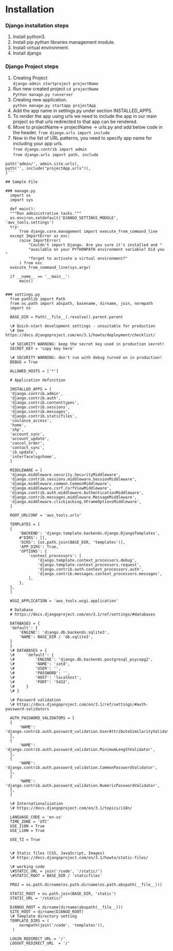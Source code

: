 # Installation

### Django installation steps

1. Install python3.
2. Install pip pythan libraries management module.
3. Install virtual environment.  
4. Install django

### Django Project steps

1. Creating Project  
```django-admin startproject projectName```
2. Run new created project
```cd projectName```  
```Python manage.py runserver```  
3. Creating new application.  
```python manage.py startapp projectApp```  
4. Add the app name in settings.py under section INSTALLED_APPS.
5. To render the app using urls we need to include the app in our main project so that urls redirected to that app can be rendered.  
  1. Move to projectName-> projectName -> urls.py and add below code in the header.
  ```from django.urls import include```  
  2. Now in the list of URL patterns, you need to specify app name for including your app urls.  
  ```from django.contrib import admin```  
  ```from django.urls import path, include```  
  ```urlpatterns = [
  path('admin/', admin.site.urls),
  path('', include("projectApp.urls")),
  ]```  

## Sample File

### manage.py
    import os
    import sys
    
    def main():
    """Run administrative tasks."""
    os.environ.setdefault('DJANGO_SETTINGS_MODULE', 'aws_tools.settings')
    try:
        from django.core.management import execute_from_command_line
    except ImportError as exc:
        raise ImportError(
            "Couldn't import Django. Are you sure it's installed and "
            "available on your PYTHONPATH environment variable? Did you "
            "forget to activate a virtual environment?"
        ) from exc
    execute_from_command_line(sys.argv)

    if __name__ == '__main__':
        main()


### settings.py
    from pathlib import Path
    from os.path import abspath, basename, dirname, join, normpath
    import os
    
    BASE_DIR = Path(__file__).resolve().parent.parent

    \# Quick-start development settings - unsuitable for production
    \# See https://docs.djangoproject.com/en/3.1/howto/deployment/checklist/

    \# SECURITY WARNING: keep the secret key used in production secret!
    SECRET_KEY = 'copy key here'

    \# SECURITY WARNING: don't run with debug turned on in production!
    DEBUG = True

    ALLOWED_HOSTS = ['*']

    # Application definition

    INSTALLED_APPS = [
    'django.contrib.admin',
    'django.contrib.auth',
    'django.contrib.contenttypes',
    'django.contrib.sessions',
    'django.contrib.messages',
    'django.contrib.staticfiles',
    'coulance_access',
    'home',
    'shp',
    'account_sync',
    'account_update',
    'cancel_order',
    'contact_sync',
    'ib_update',
    'interfacelogshome',
    ]

    MIDDLEWARE = [
    'django.middleware.security.SecurityMiddleware',
    'django.contrib.sessions.middleware.SessionMiddleware',
    'django.middleware.common.CommonMiddleware',
    'django.middleware.csrf.CsrfViewMiddleware',
    'django.contrib.auth.middleware.AuthenticationMiddleware',
    'django.contrib.messages.middleware.MessageMiddleware',
    'django.middleware.clickjacking.XFrameOptionsMiddleware',
    ]

    ROOT_URLCONF = 'aws_tools.urls'

    TEMPLATES = [
    {
        'BACKEND': 'django.template.backends.django.DjangoTemplates',
        #'DIRS': [],
        'DIRS': [os.path.join(BASE_DIR, 'templates')],
        'APP_DIRS': True,
        'OPTIONS': {
            'context_processors': [
                'django.template.context_processors.debug',
                'django.template.context_processors.request',
                'django.contrib.auth.context_processors.auth',
                'django.contrib.messages.context_processors.messages',
            ],
        },
    },
    ]

    WSGI_APPLICATION = 'aws_tools.wsgi.application'

    # Database
    # https://docs.djangoproject.com/en/3.1/ref/settings/#databases

    DATABASES = {
    'default': {
        'ENGINE': 'django.db.backends.sqlite3',
        'NAME': BASE_DIR / 'db.sqlite3',
    }
    }
    \# DATABASES = {
    \#     'default': {
    \#         'ENGINE': 'django.db.backends.postgresql_psycopg2',
    \#         'NAME': 'iotd',
    \#         'USER': '',
    \#         'PASSWORD': '',
    \#         'HOST': 'localhost',
    \#         'PORT': '5432',
    \#     }
    \# }

    \# Password validation
    \# https://docs.djangoproject.com/en/3.1/ref/settings/#auth-password-validators

    AUTH_PASSWORD_VALIDATORS = [
    {
        'NAME': 'django.contrib.auth.password_validation.UserAttributeSimilarityValidator',
    },
    {
        'NAME': 'django.contrib.auth.password_validation.MinimumLengthValidator',
    },
    {
        'NAME': 'django.contrib.auth.password_validation.CommonPasswordValidator',
    },
    {
        'NAME': 'django.contrib.auth.password_validation.NumericPasswordValidator',
    },
    ]

    \# Internationalization
    \# https://docs.djangoproject.com/en/3.1/topics/i18n/

    LANGUAGE_CODE = 'en-us'
    TIME_ZONE = 'UTC'
    USE_I18N = True
    USE_L10N = True

    USE_TZ = True


    \# Static files (CSS, JavaScript, Images)
    \# https://docs.djangoproject.com/en/3.1/howto/static-files/

    \# working code
    \#STATIC_URL = join('/code', '/static/')  
    \#STATIC_ROOT = BASE_DIR / 'staticfiles' 

    PROJ = os.path.dirname(os.path.dirname(os.path.abspath(__file__)))

    STATIC_ROOT = os.path.join(BASE_DIR, 'static')
    STATIC_URL = '/static/'

    DJANGO_ROOT = dirname(dirname(abspath(__file__)))
    SITE_ROOT = dirname(DJANGO_ROOT)
    \# Template directory setting
    TEMPLATE_DIRS = (
        normpath(join('/code', 'templates')),
     )

    LOGIN_REDIRECT_URL = '/'
    LOGOUT_REDIRECT_URL  = '/'
